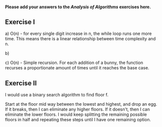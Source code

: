 #### Please add your answers to the ***Analysis of  Algorithms*** exercises here.

## Exercise I

a) O(n) - for every single digit increase in n, the while loop runs one more time. This means there is a linear relationship between time complexity and n.

b)


c) O(n) - Simple recursion. For each addition of a bunny, the function recurses a proportionate amount of times until it reaches the base case.

## Exercise II

I would use a binary search algorithm to find floor f.

Start at the floor mid way between the lowest and highest, and drop an egg. If it breaks, then I can eliminate any higher floors. If it doesn't, then I can eliminate the lower floors. I would keep splitting the remaining possible floors in half and repeating these steps until I have one remaining option.


